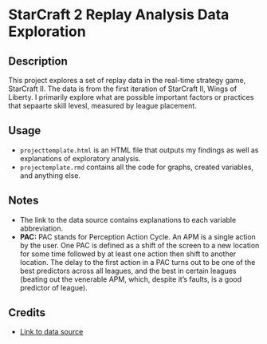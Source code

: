 # StarCraft 2 Replay Analysis Data Exploration

## Description
This project explores a set of replay data in the real-time strategy game, StarCraft II. The data is from the first iteration of StarCraft II, Wings of Liberty. I primarily explore what are possible important factors or practices that sepaarte skill levesl, measured by league placement. 

## Usage
* `projecttemplate.html` is an HTML file that outputs my findings as well as explanations of exploratory analysis. 
* `projectemplate.rmd` contains all the code for graphs, created variables, and anything else. 

## Notes
* The link to the data source contains explanations to each variable abbreviation.
* **PAC:** PAC stands for Perception Action Cycle. An APM is a single action by the user. One PAC is defined as a shift of the screen to a new location for some time followed by at least one action then shift to another location. The delay to the first action in a PAC turns out to be one of the best predictors across all leagues, and the best in certain leagues (beating out the venerable APM, which, despite it’s faults, is a good predictor of league).

## Credits
* [Link to data source](https://www.kaggle.com/sfu-summit/starcraft-ii-replay-analysis)